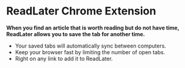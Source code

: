 ReadLater Chrome Extension
===========

**When you find an article that is worth reading but do not have time, ReadLater allows you to save the tab for another time.**

 - Your saved tabs will automatically sync between computers.
 - Keep your browser fast by limiting the number of open tabs.
 - Right on any link to add it to ReadLater.